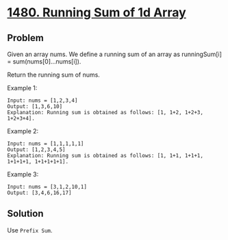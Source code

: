 # [1480. Running Sum of 1d Array](https://leetcode.com/problems/running-sum-of-1d-array/)
## Problem
Given an array nums. We define a running sum of an array as runningSum[i] = sum(nums[0]…nums[i]).

Return the running sum of nums.



Example 1:
```
Input: nums = [1,2,3,4]
Output: [1,3,6,10]
Explanation: Running sum is obtained as follows: [1, 1+2, 1+2+3, 1+2+3+4].
```
Example 2:
```
Input: nums = [1,1,1,1,1]
Output: [1,2,3,4,5]
Explanation: Running sum is obtained as follows: [1, 1+1, 1+1+1, 1+1+1+1, 1+1+1+1+1].
```

Example 3:
```
Input: nums = [3,1,2,10,1]
Output: [3,4,6,16,17]
```

## Solution
Use `Prefix Sum`.